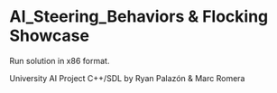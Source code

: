 # AI_Steering_Behaviors & Flocking Showcase

Run solution in x86 format.

University AI Project C++/SDL by Ryan Palazón & Marc Romera
